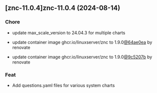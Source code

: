

## [znc-11.0.4]znc-11.0.4 (2024-08-14)

### Chore



- update max_scale_version to 24.04.3 for multiple charts

- update container image ghcr.io/linuxserver/znc to 1.9.0[@64ae0ea](https://github.com/64ae0ea) by renovate

- update container image ghcr.io/linuxserver/znc to 1.9.0[@9c5207b](https://github.com/9c5207b) by renovate

### Feat



- Add questions.yaml files for various system charts